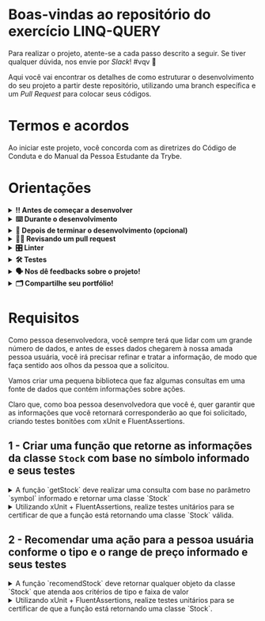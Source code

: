 # Boas-vindas ao repositório do exercício LINQ-QUERY

Para realizar o projeto, atente-se a cada passo descrito a seguir. Se tiver qualquer dúvida, nos envie por _Slack_! #vqv 🚀

Aqui você vai encontrar os detalhes de como estruturar o desenvolvimento do seu projeto a partir deste repositório, utilizando uma branch específica e um _Pull Request_ para colocar seus códigos.

# Termos e acordos

Ao iniciar este projeto, você concorda com as diretrizes do Código de Conduta e do Manual da Pessoa Estudante da Trybe.

# Orientações

<details>
  <summary><strong>‼️ Antes de começar a desenvolver</strong></summary><br />

  1. Clone o repositório

  - Use o comando: `git clone git@github.com:tryber/acc-csharp-0x-exercise-linq-query`.git`.
  - Entre na pasta do repositório que você acabou de clonar:
    - `cd acc-csharp-0x-exercise-linq-query`

  2. Instale as dependências
  
  - Entre na pasta `src/`.
  - Execute o comando: `dotnet restore`.
  
  3. Crie uma branch a partir da branch `master`

  - Verifique se você está na branch `master`
    - Exemplo: `git branch`
  - Se não estiver, mude para a branch `master`
    - Exemplo: `git checkout master`
  - Agora crie uma branch à qual você vai submeter os `commits` do seu projeto
    - Você deve criar uma branch no seguinte formato: `nome-de-usuario-nome-do-projeto`
    - Exemplo: `git checkout -b joaozinho-acc-0x-project/exercise-<ATUALIZAR>`

  4. Adicione as mudanças ao _stage_ do Git e faça um `commit`

  - Verifique que as mudanças ainda não estão no _stage_
    - Exemplo: `git status` (deve aparecer listada a pasta _joaozinho_ em vermelho)
  - Adicione o novo arquivo ao _stage_ do Git
    - Exemplo:
      - `git add .` (adicionando todas as mudanças - _que estavam em vermelho_ - ao stage do Git)
      - `git status` (deve aparecer listado o arquivo _joaozinho/README.md_ em verde)
  - Faça o `commit` inicial
    - Exemplo:
      - `git commit -m 'iniciando o projeto x'` (fazendo o primeiro commit)
      - `git status` (deve aparecer uma mensagem tipo essa: _nothing to commit_ )

  5. Adicione a sua branch com o novo `commit` ao repositório remoto

  - Usando o exemplo anterior: `git push -u origin joaozinho-acc-0x-project/exercise-<ATUALIZAR>`

  6. Crie um novo `Pull Request` _(PR)_

  - Vá até a página de _Pull Requests_ do [repositório no GitHub](https://github.com/tryber/acc-csharp-0x-project/exercise-<ATUALIZAR>`/pulls)
  - Clique no botão verde _"New pull request"_
  - Clique na caixa de seleção _"Compare"_ e escolha a sua branch **com atenção**
  - Coloque um título para a sua _Pull Request_
    - Exemplo: _"Cria tela de busca"_
  - Clique no botão verde _"Create pull request"_
  - Adicione uma descrição para o _Pull Request_ e clique no botão verde _"Create pull request"_
  - **Não se preocupe em preencher mais nada por enquanto!**
  - Volte até a [página de _Pull Requests_ do repositório](https://github.com/tryber/acc-csharp-0x-project/exercise-<ATUALIZAR>`/pulls) e confira que o seu _Pull Request_ está criado

</details>

<details>
  <summary><strong>⌨️ Durante o desenvolvimento</strong></summary><br/>

  - Faça `commits` das alterações que você fizer no código regularmente

  - Lembre-se sempre de, após um (ou alguns) `commits`, atualizar o repositório remoto

  - Os comandos que você utilizará com mais frequência são:
    1. `git status` _(para verificar o que está em vermelho - fora do stage - e o que está em verde - no stage)_
    2. `git add` _(para adicionar arquivos ao stage do Git)_
    3. `git commit` _(para criar um commit com os arquivos que estão no stage do Git)_
    4. `git push -u origin nome-da-branch` _(para enviar o commit para o repositório remoto na primeira vez que fizer o `push` de uma nova branch)_
    5. `git push` _(para enviar o commit para o repositório remoto após o passo anterior)_

</details>

<details>
  <summary><strong>🤝 Depois de terminar o desenvolvimento (opcional)</strong></summary><br/>

  Para sinalizar que o seu projeto está pronto para o _"Code Review"_, faça o seguinte:

  - Vá até a página **DO SEU** _Pull Request_, adicione a label de _"code-review"_ e marque seus colegas:

    - No menu à direita, clique no _link_ **"Labels"** e escolha a _label_ **code-review**;

    - No menu à direita, clique no _link_ **"Assignees"** e escolha **o seu usuário**;

    - No menu à direita, clique no _link_ **"Reviewers"** e digite `students`, selecione o time `tryber/students-sd-0x`.

  Caso tenha alguma dúvida, [aqui tem um video explicativo](https://vimeo.com/362189205).

</details>

<details>
  <summary><strong>🕵🏿 Revisando um pull request</strong></summary><br />

  Use o conteúdo sobre [Code Review](https://app.betrybe.com/course/real-life-engineer/code-review) para te ajudar a revisar os _Pull Requests_.

</details>

<details>
  <summary><strong>🎛 Linter</strong></summary><br />

  Usaremos o [NetAnalyzer](https://docs.microsoft.com/pt-br/dotnet/fundamentals/code-analysis/overview) para fazer a análise estática do seu código.

  Este projeto já vem com as dependências relacionadas ao _linter_ configuradas no arquivo `.csproj`.

  O analisador já é instalado pelo plugin da `Microsoft C#` no `VSCode`. Para isso, basta fazer o download do [plugin](https://marketplace.visualstudio.com/items?itemName=ms-dotnettools.csharp) e instalá-lo.
</details>

<details>
  <summary><strong>🛠 Testes</strong></summary><br />

  O .NET já possui sua própria plataforma de testes.
  
  Este projeto já vem configurado e com suas dependências.

  ### Executando todos os testes

  Para executar os testes com o .NET, execute o comando dentro do diretório do seu projeto `src/<project>` ou de seus testes `src/<project>.Test`!

  ```
  dotnet test
  ```

  ### Executando um teste específico

  Para executar um teste específico, basta executar o comando `dotnet test --filter Name~TestMethod1`.

  :warning: **Importante:** o comando irá executar testes cujo nome contém `TestMethod1`.

  :warning: **O avaliador automático não necessariamente avalia seu projeto na ordem em que os requisitos aparecem no readme. Isso acontece para deixar o processo de avaliação mais rápido. Então, não se assuste se isso acontecer, ok?**

  ### Outras opções para testes
  - Algumas opções que podem lhe ajudar são:
    -  `-?|-h|--help`: exibe a descrição completa de como utilizar o comando.
    -  `-t|--list-tests`: lista todos os testes, ao invés de executá-los.
    -  `-v|--verbosity <LEVEL>`: define o nível de detalhe na resposta dos testes.
      - `q | quiet`
      - `m | minimal`
      - `n | normal`
      - `d | detailed`
      - `diag | diagnostic`
      - Exemplo de uso: 
         ```
           dotnet test -v diag
         ```
         ou
         ```            
           dotnet test --verbosity=diagnostic
         ``` 
</details>

<details>
  <summary><strong>🗣 Nos dê feedbacks sobre o projeto!</strong></summary><br />

Ao finalizar e submeter o projeto, não se esqueça de avaliar sua experiência preenchendo o formulário. 
**Leva menos de 3 minutos!**

[FORMULÁRIO DE AVALIAÇÃO DE PROJETO](https://be-trybe.typeform.com/to/PsefzL2e)

</details>

<details>
  <summary><strong>🗂 Compartilhe seu portfólio!</strong></summary><br />

  Você sabia que o LinkedIn é a principal rede social profissional e que compartilhar aprendizados lá é muito importante para quem deseja construir uma carreira de sucesso? Compartilhe este projeto no seu LinkedIn, marque o perfil da Trybe (@trybe) e mostre para a sua rede toda a sua evolução.

</details>

# Requisitos

Como pessoa desenvolvedora, você sempre terá que lidar com um grande número de dados, e antes de esses dados chegarem à nossa amada pessoa usuária, você irá precisar refinar e tratar a informação, de modo que faça sentido aos olhos da pessoa que a solicitou.

Vamos criar uma pequena biblioteca que faz algumas consultas em uma fonte de dados que contém informações sobre ações.

Claro que, como boa pessoa desenvolvedora que você é, quer garantir que as informações que você retornará corresponderão ao que foi solicitado, criando testes bonitões com xUnit e FluentAssertions. 
 
## 1 - Criar uma função que retorne as informações da classe `Stock` com base no símbolo informado e seus testes

<details>
  <summary>A função `getStock` deve realizar uma consulta com base no parâmetro `symbol` informado e retornar uma classe `Stock` </summary><br />
  
  Desenvolva sua solução em `stock-options/StockOptions.cs`, no método `getStock()`.
    
    
  A consulta deve ser feita ao service `IStockService`, armazenado no atributo `stockOptions`, que pode nos fornecer uma coleção de Stocks através do método `stocks()`.
</details>

<details>
  <summary>Utilizando xUnit + FluentAssertions, realize testes unitários para se certificar de que a função está retornando uma classe `Stock` válida. </summary><br />
  
   A função `HasStock()` deve verificar se a função `getStock` localizada em `stock-options/StockOptions.cs` retorna um objeto da classe `Stock`.

 Utilize a lib `Moq` para fazer os mocks da classe`Stock` e da interface `ISockService`.

   Dica: você pode utilizar a interface `IStock` para criar o mock da classe `Stock`.

  A função deve receber cinco parâmetros:
  - `symbol`: uma `string` indicando qual o valor do campo `symbol` que o mock da classe `Stock` deve receber.
  - `findStock`:um `double` indicando qual o valor que a função `getStock` deve receber.

 O teste deve verificar se:
  - o valor de `symbol` é o mesmo que o passado para a função `getStock`

</details>

## 2 - Recomendar uma ação para a pessoa usuária conforme o tipo e o range de preço informado e seus testes

<details>
  <summary>A função `recomendStock` deve retornar qualquer objeto da classe `Stock` que atenda aos critérios de tipo e faixa de valor </summary><br />
  
  Desenvolva sua solução em `stock-options/StockOptions.cs`, no método `recomendStock()`.
    
    
  A consulta deve ser feita ao service `IStockService`, assim como no requisito 1.
</details>

<details>
  <summary>Utilizando xUnit + FluentAssertions, realize testes unitários para se certificar de que a função está retornando uma classe `Stock`. </summary><br />

  A função `HasStockRecomend()` deve verificar se a função `recomendStock` localizada em `stock-options/StockOptions.cs` retorna um objeto da classe `Stock`, assim como no requisito 3.

  A função deve receber cinco parâmetros:

  - `mockType`: uma `string` indicando qual o valor do campo `type` que o mock da classe `Stock` deve receber.
  - `findType`: uma `string` indicando o valor do campo `type` que a função `recomendStock` deve receber.
  - `price`: um `double` indicando qual o valor do campo `lastPrice` que o mock da classe `Stock` deve receber.
  - `minValue`: um `double` indicando o valor mínimo que a função `recomendStock` deve receber.
  - `maxValue`: um `double` indicando o valor máximo que a função `recomendStock` deve receber.

  O teste deve verificar se:
  - o valor de `lastPrice` está na faixa de preço `minValue` e `maxValue`;
  - o valor de  `type` é igual ao valor de `findType`
 
</details>

